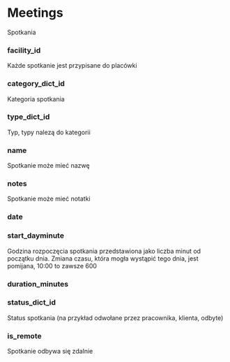 # Meetings

Spotkania

### facility_id

Każde spotkanie jest przypisane do placówki

### category_dict_id

Kategoria spotkania

### type_dict_id

Typ, typy nalezą do kategorii

### name

Spotkanie może mieć nazwę

### notes

Spotkanie może mieć notatki

### date

### start_dayminute

Godzina rozpoczęcia spotkania przedstawiona jako liczba minut od początku dnia.
Zmiana czasu, która mogła wystąpić tego dnia, jest pomijana, 10:00 to zawsze 600

### duration_minutes

### status_dict_id

Status spotkania (na przykład odwołane przez pracownika, klienta, odbyte)

### is_remote

Spotkanie odbywa się zdalnie
